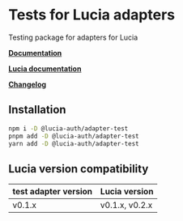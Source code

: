 # Tests for Lucia adapters

Testing package for adapters for Lucia

**[Documentation](https://lucia-auth.vercel.app/reference/adapters/testing-adapters)**

**[Lucia documentation](https://lucia-auth.vercel.app)**

**[Changelog](https://github.com/pilcrowOnPaper/lucia-auth/blob/main/packages/adapter-test/CHANGELOG.md)**

## Installation

```bash
npm i -D @lucia-auth/adapter-test
pnpm add -D @lucia-auth/adapter-test
yarn add -D @lucia-auth/adapter-test
```

## Lucia version compatibility

| test adapter version | Lucia version  |
| -------------------- | -------------- |
| v0.1.x               | v0.1.x, v0.2.x |
